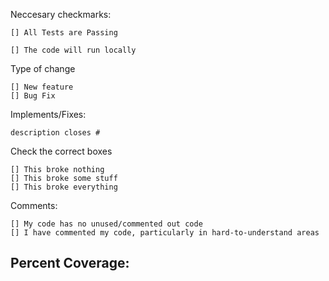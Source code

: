 Neccesary checkmarks:

    [] All Tests are Passing

    [] The code will run locally

Type of change

    [] New feature
    [] Bug Fix

Implements/Fixes:

    description closes #

Check the correct boxes

    [] This broke nothing
    [] This broke some stuff
    [] This broke everything

Comments:

    [] My code has no unused/commented out code
    [] I have commented my code, particularly in hard-to-understand areas

## Percent Coverage: 

